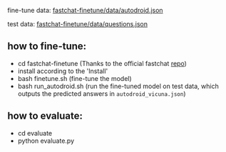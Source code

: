 fine-tune data: [fastchat-finetune/data/autodroid.json](fastchat-finetune/data/autodroid.json)

test data: [fastchat-finetune/data/questions.json](fastchat-finetune/data/questions.json)

## how to fine-tune:
- cd fastchat-finetune (Thanks to the official fastchat [repo](https://github.com/lm-sys/FastChat/))
- install according to the 'Install'
- bash finetune.sh (fine-tune the model)
- bash run_autodroid.sh (run the fine-tuned model on test data, which outputs the predicted answers in `autodroid_vicuna.json`)


## how to evaluate:
- cd evaluate
- python evaluate.py 
